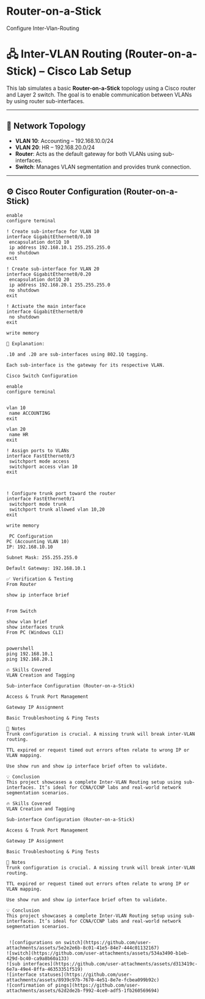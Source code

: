 # Router-on-a-Stick
Configure Inter-Vlan-Routing
# 🖧 Inter-VLAN Routing (Router-on-a-Stick) – Cisco Lab Setup

This lab simulates a basic **Router-on-a-Stick** topology using a Cisco router and Layer 2 switch. The goal is to enable communication between VLANs by using router sub-interfaces.

---

## 🧱 Network Topology

- **VLAN 10**: Accounting – 192.168.10.0/24
- **VLAN 20**: HR – 192.168.20.0/24
- **Router**: Acts as the default gateway for both VLANs using sub-interfaces.
- **Switch**: Manages VLAN segmentation and provides trunk connection.

---

## ⚙️ Cisco Router Configuration (Router-on-a-Stick)

```
enable
configure terminal

! Create sub-interface for VLAN 10
interface GigabitEthernet0/0.10
 encapsulation dot1Q 10
 ip address 192.168.10.1 255.255.255.0
 no shutdown
exit

! Create sub-interface for VLAN 20
interface GigabitEthernet0/0.20
 encapsulation dot1Q 20
 ip address 192.168.20.1 255.255.255.0
 no shutdown
exit

! Activate the main interface
interface GigabitEthernet0/0
 no shutdown
exit

write memory

📌 Explanation:

.10 and .20 are sub-interfaces using 802.1Q tagging.

Each sub-interface is the gateway for its respective VLAN.

Cisco Switch Configuration

enable
configure terminal


vlan 10
 name ACCOUNTING
exit

vlan 20
 name HR
exit

! Assign ports to VLANs
interface FastEthernet0/3
 switchport mode access
 switchport access vlan 10
exit



! Configure trunk port toward the router
interface FastEthernet0/1
 switchport mode trunk
 switchport trunk allowed vlan 10,20
exit

write memory

 PC Configuration
PC (Accounting VLAN 10)
IP: 192.168.10.10

Subnet Mask: 255.255.255.0

Default Gateway: 192.168.10.1

✅ Verification & Testing
From Router

show ip interface brief


From Switch

show vlan brief
show interfaces trunk
From PC (Windows CLI)


powershell
ping 192.168.10.1
ping 192.168.20.1

🔥 Skills Covered
VLAN Creation and Tagging

Sub-interface Configuration (Router-on-a-Stick)

Access & Trunk Port Management

Gateway IP Assignment

Basic Troubleshooting & Ping Tests

📘 Notes
Trunk configuration is crucial. A missing trunk will break inter-VLAN routing.

TTL expired or request timed out errors often relate to wrong IP or VLAN mapping.

Use show run and show ip interface brief often to validate.

💡 Conclusion
This project showcases a complete Inter-VLAN Routing setup using sub-interfaces. It’s ideal for CCNA/CCNP labs and real-world network segmentation scenarios.

🔥 Skills Covered
VLAN Creation and Tagging

Sub-interface Configuration (Router-on-a-Stick)

Access & Trunk Port Management

Gateway IP Assignment

Basic Troubleshooting & Ping Tests

📘 Notes
Trunk configuration is crucial. A missing trunk will break inter-VLAN routing.

TTL expired or request timed out errors often relate to wrong IP or VLAN mapping.

Use show run and show ip interface brief often to validate.

💡 Conclusion
This project showcases a complete Inter-VLAN Routing setup using sub-interfaces. It’s ideal for CCNA/CCNP labs and real-world network segmentation scenarios.


 ![configurations on switch](https://github.com/user-attachments/assets/5e2e2e6b-8c01-41e5-84e7-444c01132167)
![switch](https://github.com/user-attachments/assets/534a3490-b1eb-429d-bc40-ca9a8b60a133)
![sub interfaces](https://github.com/user-attachments/assets/d313419c-6e7a-49e4-8ffa-46353351f519)
![interface statuses](https://github.com/user-attachments/assets/8939c97b-7670-4e51-8e7e-fcbea099b92c)
![confirmation of pings](https://github.com/user-attachments/assets/62d2de2b-f992-4ce0-adf5-1fb260569694)



